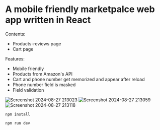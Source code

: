 # A mobile friendly marketpalce web app written in React

Contents:
- Products-reviews page
- Cart page

Features: 
- Mobile friendly
- Products from Amazon's API
- Cart and phone number get memorized and appear after reload
- Phone number field is masked
- Field validation

![Screenshot 2024-08-27 213023](https://github.com/user-attachments/assets/a569743a-2ecc-4b1f-a8d8-1b2a6b2709f4)
![Screenshot 2024-08-27 213059](https://github.com/user-attachments/assets/039d4d24-b0fb-4fdf-82ed-73374d449c25)
![Screenshot 2024-08-27 213118](https://github.com/user-attachments/assets/35a4935c-2743-4ca0-94d0-734dcb5fc234)

```install
npm install
```

```run
npm run dev
```
